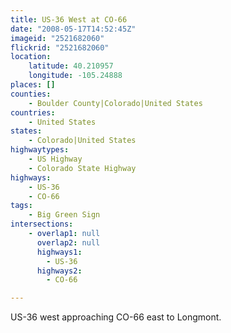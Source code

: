 ```yaml
---
title: US-36 West at CO-66
date: "2008-05-17T14:52:45Z"
imageid: "2521682060"
flickrid: "2521682060"
location:
    latitude: 40.210957
    longitude: -105.24888
places: []
counties:
    - Boulder County|Colorado|United States
countries:
    - United States
states:
    - Colorado|United States
highwaytypes:
    - US Highway
    - Colorado State Highway
highways:
    - US-36
    - CO-66
tags:
    - Big Green Sign
intersections:
    - overlap1: null
      overlap2: null
      highways1:
        - US-36
      highways2:
        - CO-66

---
```

US-36 west approaching CO-66 east to Longmont.